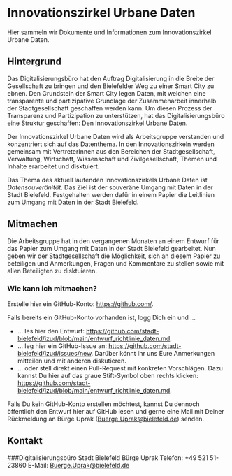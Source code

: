 # Innovationszirkel Urbane Daten

Hier sammeln wir Dokumente und Informationen zum Innovationszirkel Urbane Daten.

## Hintergrund

Das Digitalisierungsbüro hat den Auftrag Digitalisierung in die Breite der Gesellschaft zu bringen und den Bielefelder Weg zu einer Smart City zu ebnen. Den Grundstein der Smart City legen Daten, mit welchen eine transparente und partizipative Grundlage der Zusammenarbeit innerhalb der Stadtgesellschaft geschaffen werden kann. Um diesen Prozess der Transparenz und Partizipation zu unterstützen, hat das Digitalisierungsbüro eine Struktur geschaffen: Den Innovationszirkel Urbane Daten.

Der Innovationszirkel Urbane Daten wird als Arbeitsgruppe verstanden und konzentriert sich auf das Datenthema. In den Innovationszirkeln werden gemeinsam mit VertreterInnen aus den Bereichen der Stadtgesellschaft, Verwaltung, Wirtschaft, Wissenschaft und Zivilgesellschaft, Themen und Inhalte erarbeitet und disktuiert.

Das Thema des aktuell laufenden Innovationszirkels Urbane Daten ist *Datensouveränität*. Das Ziel ist der souveräne Umgang mit Daten in der Stadt Bielefeld. Festgehalten werden dafür in einem Papier die Leitlinien zum Umgang mit Daten in der Stadt Bielefeld.

## Mitmachen

Die Arbeitsgruppe hat in den vergangenen Monaten an einem Entwurf für das Papier zum Umgang mit Daten in der Stadt Bielefeld gearbeitet. Nun geben wir der Stadtgesellschaft die Möglichkeit, sich an diesem Papier zu beteiligen und Anmerkungen, Fragen und Kommentare zu stellen sowie mit allen Beteiligten zu disktuieren.

### Wie kann ich mitmachen?

Erstelle hier ein GitHub-Konto: https://github.com/.

Falls bereits ein GitHub-Konto vorhanden ist, logg Dich ein und …
-	… les hier den Entwurf: https://github.com/stadt-bielefeld/izud/blob/main/entwurf_richtlinie_daten.md.
-	… leg hier ein GitHub-Issue an: https://github.com/stadt-bielefeld/izud/issues/new. Darüber könnt Ihr uns Eure Anmerkungen mitteilen und mit anderen diskutieren.
-	… oder stell direkt einen Pull-Request mit konkreten Vorschlägen. Dazu kannst Du hier auf das graue Stift-Symbol oben rechts klicken: https://github.com/stadt-bielefeld/izud/blob/main/entwurf_richtlinie_daten.md.

Falls Du kein GitHub-Konto erstellen möchtest, kannst Du dennoch öffentlich den Entwurf hier auf GitHub lesen und gerne eine Mail mit Deiner Rückmeldung an Bürge Uprak (Buerge.Uprak@bielefeld.de) senden. 

## Kontakt

###Digitalisierungsbüro Stadt Bielefeld
Bürge Uprak
Telefon: +49 521 51-23860
E-Mail: Buerge.Uprak@bielefeld.de
